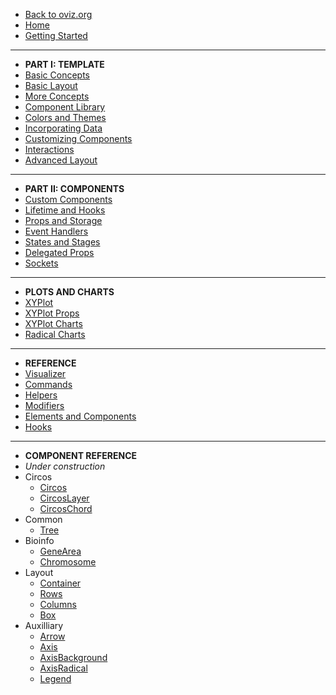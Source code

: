 - <a href="https://oviz.org" class="to-oviz">Back to oviz.org</a>
- [Home](/)
- [Getting Started](get-started.md)
---
- **PART I: TEMPLATE**
- [Basic Concepts](concepts.md)
- [Basic Layout](layout.md)
- [More Concepts](more-concepts.md)
- [Component Library](primitives.md)
- [Colors and Themes](theme.md)
- [Incorporating Data](data.md)
- [Customizing Components](sockets.md)
- [Interactions](interactions.md)
- [Advanced Layout](advanced-layout.md)
---
- **PART II: COMPONENTS**
- [Custom Components](custom-components.md)
- [Lifetime and Hooks](lifetime.md)
- [Props and Storage](props.md)
- [Event Handlers](events.md)
- [States and Stages](states.md)
- [Delegated Props](delegates.md)
- [Sockets](yield.md)
---
- **PLOTS AND CHARTS**
- [XYPlot](plot/xy-plot.md)
- [XYPlot Props](plot/xy-plot-ref.md)
- [XYPlot Charts](plot/xy-plot-charts.md)
- [Radical Charts](plot/radical.md)
---
- **REFERENCE**
- [Visualizer](ref/visualizer.md)
- [Commands](ref/commands.md)
- [Helpers](ref/helpers.md)
- [Modifiers](ref/modifiers.md)
- [Elements and Components](ref/elements.md)
- [Hooks](ref/hooks.md)
---
- **COMPONENT REFERENCE**
- _Under construction_
- Circos
    - [Circos]()
    - [CircosLayer]()
    - [CircosChord]()
- Common
    - [Tree]()
- Bioinfo
    - [GeneArea]()
    - [Chromosome]()
- Layout
    - [Container]()
    - [Rows]()
    - [Columns]()
    - [Box]()
- Auxilliary
    - [Arrow]()
    - [Axis]()
    - [AxisBackground]()
    - [AxisRadical]()
    - [Legend]()